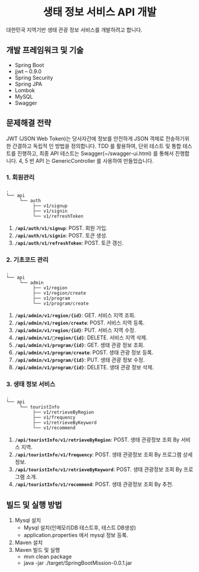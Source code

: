 <h1 align="center">
  생태 정보 서비스 API 개발
</h1>

대한민국 지역기반 생태 관광 정보 서비스를 개발하려고 합니다. 

## 개발 프레임워크 및 기술

* Spring Boot
* jjwt – 0.9.0
* Spring Security
* Spring JPA
* Lombok
* MySQL
* Swagger

## 문제해결 전략

JWT (JSON Web Token)는 당사자간에 정보를 안전하게 JSON 객체로 전송하기위한 간결하고 독립적 인 방법을 정의합니다.
TDD 를 활용하여, 단위 테스트 및 통합 테스트를 진행하고,
최종 API 테스트는 Swagger(~/swagger-ui.html) 를 통해서 진행합니다.
4, 5 번 API 는 GenericController 를 사용하여 만들었습니다.

### 1. 회원관리
    .
    └── api
         └── auth
              ├── v1/signup
              ├── v1/signin
              └── v1/refreshToken

1. **`/api/auth/v1/signup`**: POST. 회원 가입.
1. **`/api/auth/v1/signin`**: POST. 토큰 생성.
1. **`/api/auth/v1/refreshToken`**: POST. 토큰 갱신.

### 2. 기초코드 관리
    .
    └── api
         └── admin
              ├── v1/region
              ├── v1/region/create
              ├── v1/program
              └── v1/program/create

1. **`/api/admin/v1/region/{id}`**: GET. 서비스 지역 조회.
1. **`/api/admin/v1/region/create`**: POST. 서비스 지역 등록.
1. **`/api/admin/v1/region/{id}`**: PUT. 서비스 지역 수정.
1. **`/api/admin/v1/region/{id}`**: DELETE. 서비스 지역 삭제.
1. **`/api/admin/v1/program/{id}`**: GET. 생태 관광 정보 조회.
1. **`/api/admin/v1/program/create`**: POST. 생태 관광 정보 등록.
1. **`/api/admin/v1/program/{id}`**: PUT. 생태 관광 정보 수정.
1. **`/api/admin/v1/program/{id}`**: DELETE. 생태 관광 정보 삭제.

### 3. 생태 정보 서비스
    .
    └── api
         └── touristInfo
              ├── v1/retrieveByRegion
              ├── v1/frequency
              ├── v1/retrieveByKeyword
              └── v1/recommend

1. **`/api/touristInfo/v1/retrieveByRegion`**: POST. 생태 관광정보 조회 By 서비스 지역.
1. **`/api/touristInfo/v1/frequency`**: POST. 생태 관광정보 조회 By 프로그램 상세정보.
1. **`/api/touristInfo/v1/retrieveByKeyword`**: POST. 생태 관광정보 조회 By 프로그램 소개.
1. **`/api/touristInfo/v1/recommend`**: POST. 생태 관광정보 조회 By 추천.

## 빌드 및 실행 방법
1. Mysql 설치
   - Mysql 설치(인메모리DB 테스트후, 테스트 DB생성)
   - application.properties 에서 mysql 정보 등록.
2. Maven 설치
3. Maven 빌드 및 실행
   - mvn clean package
   - java -jar ./target/SpringBootMission-0.0.1.jar
